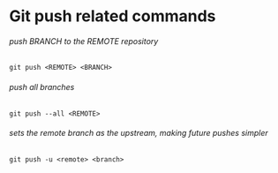 # Git push related commands

###### push BRANCH to the REMOTE repository

    git push <REMOTE> <BRANCH>

###### push all branches

    git push --all <REMOTE>

###### sets the remote branch as the upstream, making future pushes simpler
    
    git push -u <remote> <branch>
